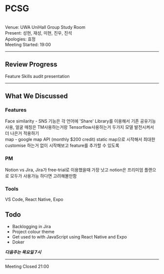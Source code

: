 # PCSG
<br>Venue: UWA UniHall Group Study Room
<br>Present: 성현, 재성, 미현, 진우, 진석
<br>Apologies: 효정
<br>Meeting Started: 19:00 

___

## Review Progress
Feature Skills audit presentation

--- 

## What We Discussed
### Features
Face similarity - SNS 기능은 각 언어에 'Share' Library를 이용해서 기존 공유기능 사용, 얼굴 매칭은 TM사용하는거랑 Tensorflow사용하는거 두가지 모델 발전시켜서 더 나은거 적용하기
<br> map - google map API (monthly $200 credit) static map으로 시작해서 최대한 customise 하는거 없이 시작해보고 feature를 추가할 수 있도록

### PM
Notion vs Jira, Jira가 free-trial로 이용했을때 가장 낫고 notion은 프리미엄 플랜으로 모두가 사용가능 하다면 고려해볼만함

### Tools
VS Code, React Native, Expo

## Todo
+ Backlogging in Jira
+ Project colour theme
+ Get used to with JavaScript using React Native and Expo 
+ Doker

***다음주는 목요일 7시***
___

Meeting Closed 21:00
